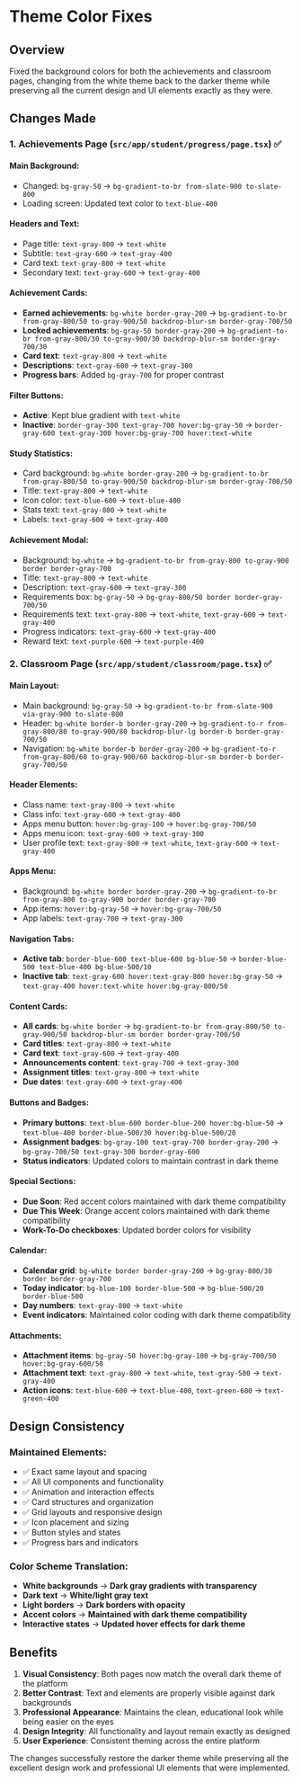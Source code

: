 # Theme Color Fixes

## Overview
Fixed the background colors for both the achievements and classroom pages, changing from the white theme back to the darker theme while preserving all the current design and UI elements exactly as they were.

## Changes Made

### 1. **Achievements Page (`src/app/student/progress/page.tsx`)** ✅

#### **Main Background**:
- Changed: `bg-gray-50` → `bg-gradient-to-br from-slate-900 to-slate-800`
- Loading screen: Updated text color to `text-blue-400`

#### **Headers and Text**:
- Page title: `text-gray-800` → `text-white`
- Subtitle: `text-gray-600` → `text-gray-400`
- Card text: `text-gray-800` → `text-white`
- Secondary text: `text-gray-600` → `text-gray-400`

#### **Achievement Cards**:
- **Earned achievements**: `bg-white border-gray-200` → `bg-gradient-to-br from-gray-800/50 to-gray-900/50 backdrop-blur-sm border-gray-700/50`
- **Locked achievements**: `bg-gray-50 border-gray-200` → `bg-gradient-to-br from-gray-800/30 to-gray-900/30 backdrop-blur-sm border-gray-700/30`
- **Card text**: `text-gray-800` → `text-white`
- **Descriptions**: `text-gray-600` → `text-gray-300`
- **Progress bars**: Added `bg-gray-700` for proper contrast

#### **Filter Buttons**:
- **Active**: Kept blue gradient with `text-white`
- **Inactive**: `border-gray-300 text-gray-700 hover:bg-gray-50` → `border-gray-600 text-gray-300 hover:bg-gray-700 hover:text-white`

#### **Study Statistics**:
- Card background: `bg-white border-gray-200` → `bg-gradient-to-br from-gray-800/50 to-gray-900/50 backdrop-blur-sm border-gray-700/50`
- Title: `text-gray-800` → `text-white`
- Icon color: `text-blue-600` → `text-blue-400`
- Stats text: `text-gray-800` → `text-white`
- Labels: `text-gray-600` → `text-gray-400`

#### **Achievement Modal**:
- Background: `bg-white` → `bg-gradient-to-br from-gray-800 to-gray-900 border border-gray-700`
- Title: `text-gray-800` → `text-white`
- Description: `text-gray-600` → `text-gray-300`
- Requirements box: `bg-gray-50` → `bg-gray-800/50 border border-gray-700/50`
- Requirements text: `text-gray-800` → `text-white`, `text-gray-600` → `text-gray-400`
- Progress indicators: `text-gray-600` → `text-gray-400`
- Reward text: `text-purple-600` → `text-purple-400`

### 2. **Classroom Page (`src/app/student/classroom/page.tsx`)** ✅

#### **Main Layout**:
- Main background: `bg-gray-50` → `bg-gradient-to-br from-slate-900 via-gray-900 to-slate-800`
- Header: `bg-white border-b border-gray-200` → `bg-gradient-to-r from-gray-800/80 to-gray-900/80 backdrop-blur-lg border-b border-gray-700/50`
- Navigation: `bg-white border-b border-gray-200` → `bg-gradient-to-r from-gray-800/60 to-gray-900/60 backdrop-blur-sm border-b border-gray-700/50`

#### **Header Elements**:
- Class name: `text-gray-800` → `text-white`
- Class info: `text-gray-600` → `text-gray-400`
- Apps menu button: `hover:bg-gray-100` → `hover:bg-gray-700/50`
- Apps menu icon: `text-gray-600` → `text-gray-300`
- User profile text: `text-gray-800` → `text-white`, `text-gray-600` → `text-gray-400`

#### **Apps Menu**:
- Background: `bg-white border border-gray-200` → `bg-gradient-to-br from-gray-800 to-gray-900 border border-gray-700`
- App items: `hover:bg-gray-50` → `hover:bg-gray-700/50`
- App labels: `text-gray-700` → `text-gray-300`

#### **Navigation Tabs**:
- **Active tab**: `border-blue-600 text-blue-600 bg-blue-50` → `border-blue-500 text-blue-400 bg-blue-500/10`
- **Inactive tab**: `text-gray-600 hover:text-gray-800 hover:bg-gray-50` → `text-gray-400 hover:text-white hover:bg-gray-800/50`

#### **Content Cards**:
- **All cards**: `bg-white border` → `bg-gradient-to-br from-gray-800/50 to-gray-900/50 backdrop-blur-sm border border-gray-700/50`
- **Card titles**: `text-gray-800` → `text-white`
- **Card text**: `text-gray-600` → `text-gray-400`
- **Announcements content**: `text-gray-700` → `text-gray-300`
- **Assignment titles**: `text-gray-800` → `text-white`
- **Due dates**: `text-gray-600` → `text-gray-400`

#### **Buttons and Badges**:
- **Primary buttons**: `text-blue-600 border-blue-200 hover:bg-blue-50` → `text-blue-400 border-blue-500/30 hover:bg-blue-500/20`
- **Assignment badges**: `bg-gray-100 text-gray-700 border-gray-200` → `bg-gray-700/50 text-gray-300 border-gray-600`
- **Status indicators**: Updated colors to maintain contrast in dark theme

#### **Special Sections**:
- **Due Soon**: Red accent colors maintained with dark theme compatibility
- **Due This Week**: Orange accent colors maintained with dark theme compatibility
- **Work-To-Do checkboxes**: Updated border colors for visibility

#### **Calendar**:
- **Calendar grid**: `bg-white border border-gray-200` → `bg-gray-800/30 border border-gray-700`
- **Today indicator**: `bg-blue-100 border-blue-500` → `bg-blue-500/20 border-blue-500`
- **Day numbers**: `text-gray-800` → `text-white`
- **Event indicators**: Maintained color coding with dark theme compatibility

#### **Attachments**:
- **Attachment items**: `bg-gray-50 hover:bg-gray-100` → `bg-gray-700/50 hover:bg-gray-600/50`
- **Attachment text**: `text-gray-800` → `text-white`, `text-gray-500` → `text-gray-400`
- **Action icons**: `text-blue-600` → `text-blue-400`, `text-green-600` → `text-green-400`

## Design Consistency

### **Maintained Elements**:
- ✅ Exact same layout and spacing
- ✅ All UI components and functionality
- ✅ Animation and interaction effects
- ✅ Card structures and organization
- ✅ Grid layouts and responsive design
- ✅ Icon placement and sizing
- ✅ Button styles and states
- ✅ Progress bars and indicators

### **Color Scheme Translation**:
- **White backgrounds** → **Dark gray gradients with transparency**
- **Dark text** → **White/light gray text**
- **Light borders** → **Dark borders with opacity**
- **Accent colors** → **Maintained with dark theme compatibility**
- **Interactive states** → **Updated hover effects for dark theme**

## Benefits

1. **Visual Consistency**: Both pages now match the overall dark theme of the platform
2. **Better Contrast**: Text and elements are properly visible against dark backgrounds
3. **Professional Appearance**: Maintains the clean, educational look while being easier on the eyes
4. **Design Integrity**: All functionality and layout remain exactly as designed
5. **User Experience**: Consistent theming across the entire platform

The changes successfully restore the darker theme while preserving all the excellent design work and professional UI elements that were implemented. 